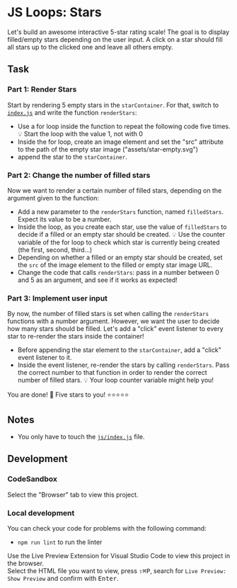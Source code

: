 # JS Loops: Stars

Let's build an awesome interactive 5-star rating scale! The goal is to display filled/empty stars depending on the user input. A click on a star should fill all stars up to the clicked one and leave all others empty.

## Task

### Part 1: Render Stars

Start by rendering 5 empty stars in the `starContainer`. For that, switch to [`index.js`](./js/index.js) and write the function `renderStars`:

- Use a for loop inside the function to repeat the following code five times.
  💡 Start the loop with the value 1, not with 0
- Inside the for loop, create an image element and set the "src" attribute to the path of the empty star image ("assets/star-empty.svg")
- append the star to the `starContainer`.

### Part 2: Change the number of filled stars

Now we want to render a certain number of filled stars, depending on the argument given to the function:

- Add a new parameter to the `renderStars` function, named `filledStars`. Expect its value to be a number.
- Inside the loop, as you create each star, use the value of `filledStars` to decide if a filled or an empty star should be created.
  💡 Use the counter variable of the for loop to check which star is currently being created (the first, second, third...)
- Depending on whether a filled or an empty star should be created, set the `src` of the image element to the filled or empty star image URL.
- Change the code that calls `renderStars`: pass in a number between 0 and 5 as an argument, and see if it works as expected!

### Part 3: Implement user input

By now, the number of filled stars is set when calling the `renderStars` functions with a number argument.
However, we want the user to decide how many stars should be filled. Let's add a "click" event listener to every star to re-render the stars inside the container!

- Before appending the star element to the `starContainer`, add a "click" event listener to it.
- Inside the event listener, re-render the stars by calling `renderStars`. Pass the correct number to that function in order to render the correct number of filled stars.
  💡 Your loop counter variable might help you!

You are done! 🎉 Five stars to you! ⭐️⭐️⭐️⭐️⭐️

## Notes

- You only have to touch the [`js/index.js`](./js/index.js) file.

## Development

### CodeSandbox

Select the "Browser" tab to view this project.

### Local development

You can check your code for problems with the following command:

- `npm run lint` to run the linter

Use the Live Preview Extension for Visual Studio Code to view this project in the browser.  
Select the HTML file you want to view, press <kbd>⇧</kbd><kbd>⌘</kbd><kbd>P</kbd>, search for `Live Preview: Show Preview` and confirm with <kbd>Enter</kbd>.
